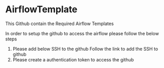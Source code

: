 # AirflowTemplate
This Github contain the Required Airflow Templates

In order to setup the github to access the airflow please follow the below steps

1) Please add below SSH to the github 
    Follow the link to add the SSH to github <URL>
2) Please create a authentication token to access the github
